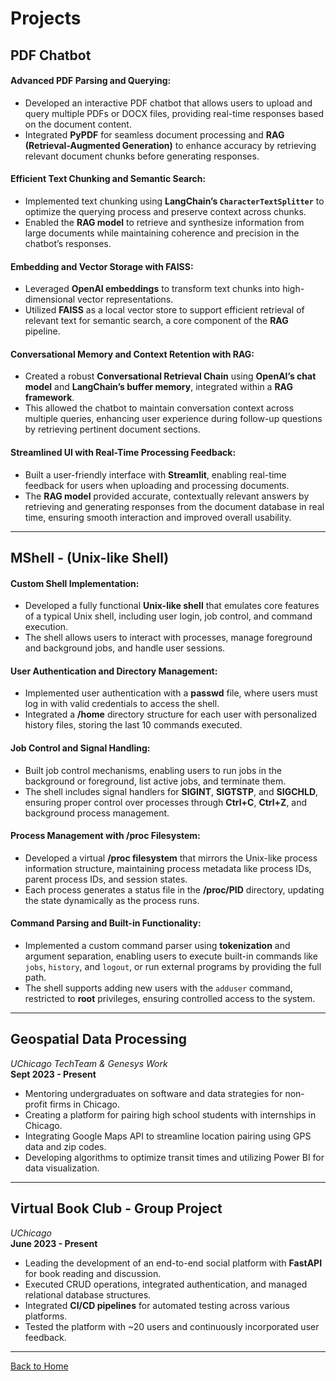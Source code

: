 # Projects

## PDF Chatbot

#### Advanced PDF Parsing and Querying:
- Developed an interactive PDF chatbot that allows users to upload and query multiple PDFs or DOCX files, providing real-time responses based on the document content.
- Integrated **PyPDF** for seamless document processing and **RAG (Retrieval-Augmented Generation)** to enhance accuracy by retrieving relevant document chunks before generating responses.

#### Efficient Text Chunking and Semantic Search:
- Implemented text chunking using **LangChain’s `CharacterTextSplitter`** to optimize the querying process and preserve context across chunks.
- Enabled the **RAG model** to retrieve and synthesize information from large documents while maintaining coherence and precision in the chatbot’s responses.

#### Embedding and Vector Storage with FAISS:
- Leveraged **OpenAI embeddings** to transform text chunks into high-dimensional vector representations.
- Utilized **FAISS** as a local vector store to support efficient retrieval of relevant text for semantic search, a core component of the **RAG** pipeline.

#### Conversational Memory and Context Retention with RAG:
- Created a robust **Conversational Retrieval Chain** using **OpenAI’s chat model** and **LangChain’s buffer memory**, integrated within a **RAG framework**.
- This allowed the chatbot to maintain conversation context across multiple queries, enhancing user experience during follow-up questions by retrieving pertinent document sections.

#### Streamlined UI with Real-Time Processing Feedback:
- Built a user-friendly interface with **Streamlit**, enabling real-time feedback for users when uploading and processing documents.
- The **RAG model** provided accurate, contextually relevant answers by retrieving and generating responses from the document database in real time, ensuring smooth interaction and improved overall usability.


---


## MShell - (Unix-like Shell)

#### Custom Shell Implementation:
- Developed a fully functional **Unix-like shell** that emulates core features of a typical Unix shell, including user login, job control, and command execution.
- The shell allows users to interact with processes, manage foreground and background jobs, and handle user sessions.

#### User Authentication and Directory Management:
- Implemented user authentication with a **passwd** file, where users must log in with valid credentials to access the shell.
- Integrated a **/home** directory structure for each user with personalized history files, storing the last 10 commands executed.

#### Job Control and Signal Handling:
- Built job control mechanisms, enabling users to run jobs in the background or foreground, list active jobs, and terminate them.
- The shell includes signal handlers for **SIGINT**, **SIGTSTP**, and **SIGCHLD**, ensuring proper control over processes through **Ctrl+C**, **Ctrl+Z**, and background process management.

#### Process Management with /proc Filesystem:
- Developed a virtual **/proc filesystem** that mirrors the Unix-like process information structure, maintaining process metadata like process IDs, parent process IDs, and session states.
- Each process generates a status file in the **/proc/PID** directory, updating the state dynamically as the process runs.

#### Command Parsing and Built-in Functionality:
- Implemented a custom command parser using **tokenization** and argument separation, enabling users to execute built-in commands like `jobs`, `history`, and `logout`, or run external programs by providing the full path.
- The shell supports adding new users with the `adduser` command, restricted to **root** privileges, ensuring controlled access to the system.


---


## Geospatial Data Processing  
*UChicago TechTeam & Genesys Work*  
**Sept 2023 - Present**  
- Mentoring undergraduates on software and data strategies for non-profit firms in Chicago.
- Creating a platform for pairing high school students with internships in Chicago.
- Integrating Google Maps API to streamline location pairing using GPS data and zip codes.
- Developing algorithms to optimize transit times and utilizing Power BI for data visualization.


---


## Virtual Book Club - Group Project  
*UChicago*  
**June 2023 - Present**  
- Leading the development of an end-to-end social platform with **FastAPI** for book reading and discussion.
- Executed CRUD operations, integrated authentication, and managed relational database structures.
- Integrated **CI/CD pipelines** for automated testing across various platforms.
- Tested the platform with ~20 users and continuously incorporated user feedback.


---


[Back to Home](index.html)
